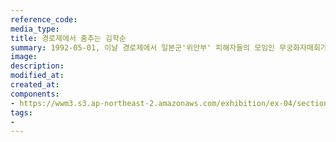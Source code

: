 ```yaml
---
reference_code:
media_type:
title: 경로제에서 춤추는 김학순
summary: 1992-05-01, 이날 경로제에서 일본군'위안부' 피해자들의 모임인 무궁화자매회가 결성되고 김학순이 총무를 맡았다. 
image:
description:
modified_at:
created_at:
components:
- https://wwm3.s3.ap-northeast-2.amazonaws.com/exhibition/ex-04/section-02/12_1992년+경로제에서+김학순.jpg
tags:
-
---
```


